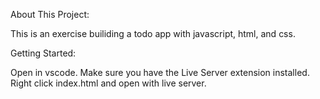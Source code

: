 About This Project:

This is an exercise builiding a todo app with javascript, html, and css.

Getting Started:

Open in vscode.
Make sure you have the Live Server extension installed.
Right click index.html and open with live server.
